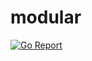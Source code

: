 # modular

[![Go Report](https://badge.mlctrez.com/mlctrez/modular)](https://goreportcard.com/report/github.com/mlctrez/modular)

